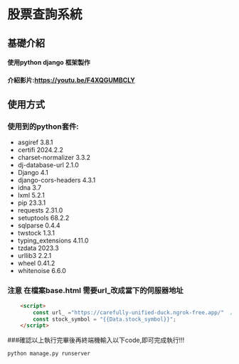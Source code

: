 # 股票查詢系統
## 基礎介紹
#### 使用python django 框架製作

 #### 介紹影片:<https://youtu.be/F4XQGUMBCLY>

## 使用方式
### 使用到的python套件:
* asgiref             3.8.1 
* certifi             2024.2.2
* charset-normalizer  3.3.2
* dj-database-url     2.1.0
* Django              4.1
* django-cors-headers 4.3.1
* idna                3.7
* lxml                5.2.1
* pip                 23.3.1
* requests            2.31.0
* setuptools          68.2.2
* sqlparse            0.4.4
* twstock             1.3.1
* typing_extensions   4.11.0
* tzdata              2023.3
* urllib3             2.2.1
* wheel               0.41.2
* whitenoise          6.6.0
### **注意 在檔案base.html 需要url_改成當下的伺服器地址**
```html
    <script>
        const url_ ="https://carefully-unified-duck.ngrok-free.app/"  //改這裡!!!
        const stock_symbol = "{{Data.stock_symbol}}";
    </script>
```
###確認以上執行完畢後再終端機輸入以下code,即可完成執行!!!
```
python manage.py runserver
```
